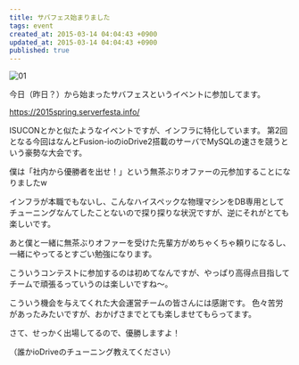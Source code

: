 ```yaml
---
title: サバフェス始まりました
tags: event
created_at: 2015-03-14 04:04:43 +0900
updated_at: 2015-03-14 04:04:43 +0900
published: true
---
```


![01](/images/articles/hatena05.png)

今日（昨日？）から始まったサバフェスというイベントに参加してます。

https://2015spring.serverfesta.info/

ISUCONとかと似たようなイベントですが、インフラに特化しています。
第2回となる今回はなんとFusion-ioのioDrive2搭載のサーバでMySQLの速さを競うという豪勢な大会です。

僕は「社内から優勝者を出せ！」という無茶ぶりオファーの元参加することになりましたw

インフラが本職でもないし、こんなハイスペックな物理マシンをDB専用としてチューニングなんてしたことないので探り探りな状況ですが、逆にそれがとても楽しいです。

あと僕と一緒に無茶ぶりオファーを受けた先輩方がめちゃくちゃ頼りになるし、一緒にやってるとすごい勉強になります。

こういうコンテストに参加するのは初めてなんですが、やっぱり高得点目指してチームで頑張るっていうのは楽しいですね〜。

こういう機会を与えてくれた大会運営チームの皆さんには感謝です。
色々苦労があったみたいですが、おかげさまでとても楽しませてもらってます。

さて、せっかく出場してるので、優勝しますよ！

（誰かioDriveのチューニング教えてください）

